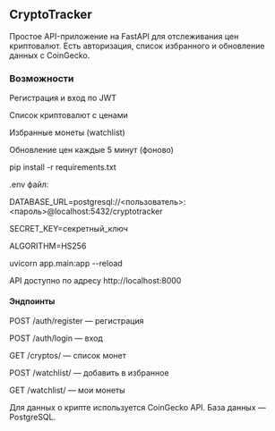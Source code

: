 ## CryptoTracker

Простое API-приложение на FastAPI для отслеживания цен криптовалют. Есть авторизация, список избранного и обновление данных с CoinGecko.

### Возможности

Регистрация и вход по JWT

Список криптовалют с ценами

Избранные монеты (watchlist)

Обновление цен каждые 5 минут (фоново)

pip install -r requirements.txt

.env файл:

DATABASE_URL=postgresql://<пользователь>:<пароль>@localhost:5432/cryptotracker

SECRET_KEY=секретный_ключ

ALGORITHM=HS256

uvicorn app.main:app --reload

API доступно по адресу http://localhost:8000

#### Эндпоинты

POST /auth/register — регистрация

POST /auth/login — вход

GET /cryptos/ — список монет

POST /watchlist/ — добавить в избранное

GET /watchlist/ — мои монеты

Для данных о крипте используется CoinGecko API. База данных — PostgreSQL.
